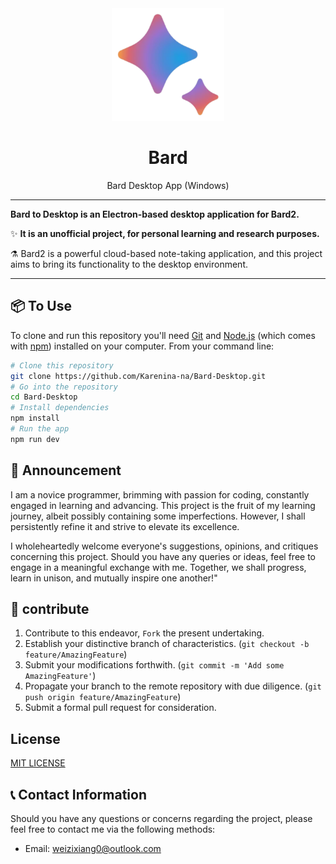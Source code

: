 <div align="center" style="text-align: center;">
  <img width="180" src="public/logo.png" alt="Bard">
  <h1>Bard</h1>
  <p>Bard Desktop App (Windows)</p>
</div>

---

**Bard to Desktop is an Electron-based desktop application for Bard2.**

✨ **It is an unofficial project, for personal learning and research purposes.**

⚗️ Bard2 is a powerful cloud-based note-taking application, and this project aims to bring its functionality to the desktop environment.

***

## 📦 To Use

To clone and run this repository you'll need [Git](https://git-scm.com) and [Node.js](https://nodejs.org/en/download/) (which comes with [npm](http://npmjs.com)) installed on your computer. From your command line:

```bash
# Clone this repository
git clone https://github.com/Karenina-na/Bard-Desktop.git
# Go into the repository
cd Bard-Desktop
# Install dependencies
npm install
# Run the app
npm run dev
```

## 📢 Announcement

I am a novice programmer, brimming with passion for coding, constantly engaged in learning and advancing. This project is the fruit of my learning journey, albeit possibly containing some imperfections. However, I shall persistently refine it and strive to elevate its excellence.

I wholeheartedly welcome everyone's suggestions, opinions, and critiques concerning this project. Should you have any queries or ideas, feel free to engage in a meaningful exchange with me. Together, we shall progress, learn in unison, and mutually inspire one another!"

## 🤝 contribute

1. Contribute to this endeavor, `Fork` the present undertaking.
2. Establish your distinctive branch of characteristics. (`git checkout -b feature/AmazingFeature`)
3. Submit your modifications forthwith. (`git commit -m 'Add some AmazingFeature'`)
4. Propagate your branch to the remote repository with due diligence. (`git push origin feature/AmazingFeature`)
5. Submit a formal pull request for consideration.

## License

[MIT LICENSE](LICENSE)


## 📞 Contact Information

Should you have any questions or concerns regarding the project, please feel free to contact me via the following methods:

- Email: weizixiang0@outlook.com

